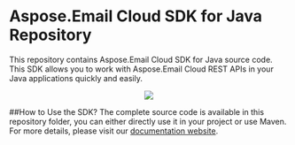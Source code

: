 # Aspose.Email Cloud SDK for Java Repository
This repository contains Aspose.Email Cloud SDK for Java source code. This SDK allows you to work with Aspose.Email Cloud REST APIs in your Java applications quickly and easily. 

<p align="center">
  <a title="Download complete Aspose.Email for Cloud source code" href="https://github.com/asposeemail/Aspose_Email_Cloud/archive/master.zip">
	<img src="https://raw.github.com/AsposeExamples/java-examples-dashboard/master/images/downloadZip-Button-Large.png" />
  </a>
</p>

##How to Use the SDK?
The complete source code is available in this repository folder, you can either directly use it in your project or use Maven. For more details, please visit our [documentation website](http://www.aspose.com/docs/display/emailcloud/How+to+Setup+Aspose.Email+Cloud+SDK+for+Java).
